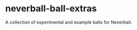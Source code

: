 neverball-ball-extras
=====================

A collection of experimental and example balls for Neverball.
